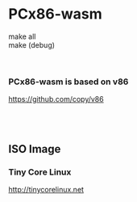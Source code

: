 # PCx86-wasm

make all  
make (debug)

<br>

### PCx86-wasm is based on v86
https://github.com/copy/v86

<br><br>

## ISO Image
### Tiny Core Linux
http://tinycorelinux.net